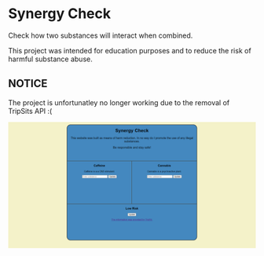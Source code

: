 # Synergy Check
Check how two substances will interact when combined.

This project was intended for education purposes and to reduce the risk of harmful substance abuse.

<h2> NOTICE </h2>
The project is unfortunatley no longer working due to the removal of TripSits API :(

![Website Demo](/WebsiteDemo.png)
